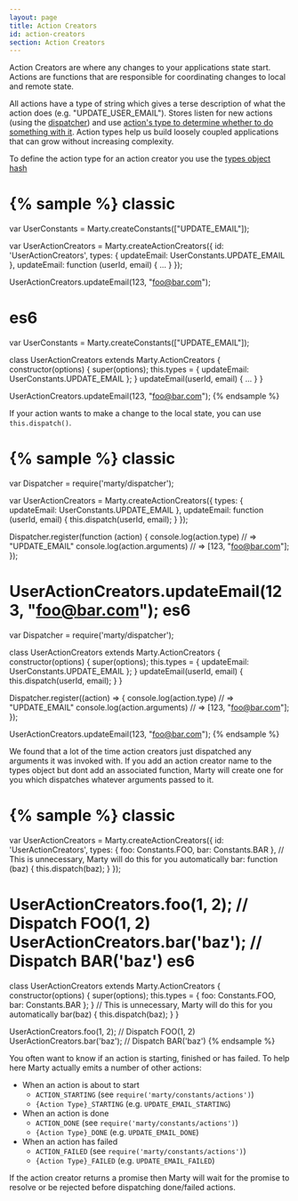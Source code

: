 ```yaml
---
layout: page
title: Action Creators
id: action-creators
section: Action Creators
---
```


Action Creators are where any changes to your applications state start. Actions are functions that are responsible for coordinating changes to local and remote state.

All actions have a type of string which gives a terse description of what the action does (e.g. "UPDATE\_USER_EMAIL"). Stores listen for new actions (using the [dispatcher](/guides/dispatcher/index.html)) and use [action's type to determine whether to do something with it](/api/stores/index.html#handlers). Action types help us build loosely coupled applications that can grow without increasing complexity.

To define the action type for an action creator you use the [types object hash](/api/actionCreators/index.html#types)

{% sample %}
classic
=======
var UserConstants = Marty.createConstants(["UPDATE_EMAIL"]);

var UserActionCreators = Marty.createActionCreators({
  id: 'UserActionCreators',
  types: {
    updateEmail: UserConstants.UPDATE_EMAIL
  },
  updateEmail: function (userId, email) {
    ...
  }
});

UserActionCreators.updateEmail(123, "foo@bar.com");

es6
===
var UserConstants = Marty.createConstants(["UPDATE_EMAIL"]);

class UserActionCreators extends Marty.ActionCreators {
  constructor(options) {
    super(options);
    this.types = {
      updateEmail: UserConstants.UPDATE_EMAIL
    };
  }
  updateEmail(userId, email) {
    ...
  }
}

UserActionCreators.updateEmail(123, "foo@bar.com");
{% endsample %}

If your action wants to make a change to the local state, you can use ``this.dispatch()``.

{% sample %}
classic
=======
var Dispatcher = require('marty/dispatcher');

var UserActionCreators = Marty.createActionCreators({
  types: {
    updateEmail: UserConstants.UPDATE_EMAIL
  },
  updateEmail: function (userId, email) {
    this.dispatch(userId, email);
  }
});

Dispatcher.register(function (action) {
  console.log(action.type) // => "UPDATE_EMAIL"
  console.log(action.arguments) // => [123, "foo@bar.com"];
});

UserActionCreators.updateEmail(123, "foo@bar.com");
es6
===
var Dispatcher = require('marty/dispatcher');

class UserActionCreators extends Marty.ActionCreators {
  constructor(options) {
    super(options);
    this.types = {
      updateEmail: UserConstants.UPDATE_EMAIL
    };
  }
  updateEmail(userId, email) {
    this.dispatch(userId, email);
  }
}

Dispatcher.register((action) => {
  console.log(action.type) // => "UPDATE_EMAIL"
  console.log(action.arguments) // => [123, "foo@bar.com"];
});

UserActionCreators.updateEmail(123, "foo@bar.com");
{% endsample %}

We found that a lot of the time action creators just dispatched any arguments it was invoked with. If you add an action creator name to the types object but dont add an associated function, Marty will create one for you which dispatches whatever arguments passed to it.

{% sample %}
classic
=======
var UserActionCreators = Marty.createActionCreators({
  id: 'UserActionCreators',
  types: {
    foo: Constants.FOO,
    bar: Constants.BAR
  },
  // This is unnecessary, Marty will do this for you automatically
  bar: function (baz) {
    this.dispatch(baz);
  }
});

UserActionCreators.foo(1, 2); // Dispatch FOO(1, 2)
UserActionCreators.bar('baz'); // Dispatch BAR('baz')
es6
===
class UserActionCreators extends Marty.ActionCreators {
  constructor(options) {
    super(options);
    this.types = {
      foo: Constants.FOO,
      bar: Constants.BAR
    };
  }
  // This is unnecessary, Marty will do this for you automatically
  bar(baz) {
    this.dispatch(baz);
  }
}

UserActionCreators.foo(1, 2); // Dispatch FOO(1, 2)
UserActionCreators.bar('baz'); // Dispatch BAR('baz')
{% endsample %}

You often want to know if an action is starting, finished or has failed. To help here Marty actually emits a number of other actions:

* When an action is about to start
  * ``ACTION_STARTING`` (see ``require('marty/constants/actions')``)
  * ``{Action Type}_STARTING`` (e.g. ``UPDATE_EMAIL_STARTING``)
* When an action is done
  * ``ACTION_DONE`` (see ``require('marty/constants/actions')``)
  * ``{Action Type}_DONE`` (e.g. ``UPDATE_EMAIL_DONE``)
* When an action has failed
  * ``ACTION_FAILED`` (see ``require('marty/constants/actions')``)
  * ``{Action Type}_FAILED`` (e.g. ``UPDATE_EMAIL_FAILED``)

If the action creator returns a promise then Marty will wait for the promise to resolve or be rejected before dispatching done/failed actions.
